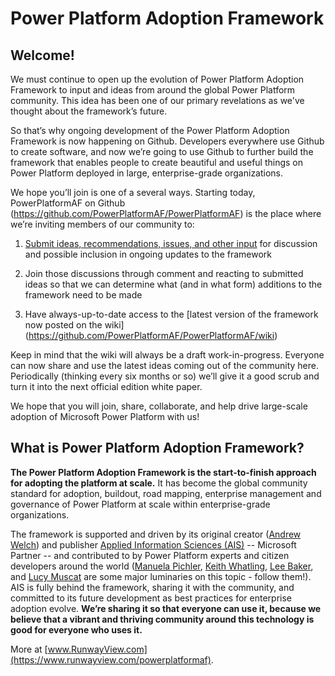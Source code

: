 # Power Platform Adoption Framework

## Welcome!

We must continue to open up the evolution of Power Platform Adoption Framework to input and ideas from around the global Power Platform community. This idea has been one of our primary revelations as we've thought about the framework’s future.

So that’s why ongoing development of the Power Platform Adoption Framework is now happening on Github. Developers everywhere use Github to create software, and now we’re going to use Github to further build the framework that enables people to create beautiful and useful things on Power Platform deployed in large, enterprise-grade organizations.

We hope you’ll join is one of a several ways. Starting today, PowerPlatformAF on Github (https://github.com/PowerPlatformAF/PowerPlatformAF) is the place where we’re inviting members of our community to:

1. [Submit ideas, recommendations, issues, and other input](https://github.com/PowerPlatformAF/PowerPlatformAF/issues) for discussion and possible inclusion in ongoing updates to the framework

2. Join those discussions through comment and reacting to submitted ideas so that we can determine what (and in what form) additions to the framework need to be made

3. Have always-up-to-date access to the [latest version of the framework now posted on the wiki] (https://github.com/PowerPlatformAF/PowerPlatformAF/wiki)

Keep in mind that the wiki will always be a draft work-in-progress. Everyone can now share and use the latest ideas coming out of the community here. Periodically (thinking every six months or so) we’ll give it a good scrub and turn it into the next official edition white paper.

We hope that you will join, share, collaborate, and help drive large-scale adoption of Microsoft Power Platform with us!

## What is Power Platform Adoption Framework? 

**The Power Platform Adoption Framework is the start-to-finish approach for adopting the platform at scale.** It has become the global community standard for adoption, buildout, road mapping, enterprise management and governance of Power Platform at scale within enterprise-grade organizations.

The framework is supported and driven by its original creator ([Andrew Welch](https://twitter.com/andrewdwelch)) and publisher [Applied Information Sciences (AIS)](https://www.appliedis.com/) -- Microsoft Partner -- and contributed to by Power Platform experts and citizen developers around the world ([Manuela Pichler](https://twitter.com/ManuelaPichler_), [Keith Whatling](https://twitter.com/KeithWhatling), [Lee Baker](https://twitter.com/LeeMBaker), and [Lucy Muscat](https://twitter.com/LucyMuscat) are some major luminaries on this topic - follow them!). AIS is fully behind the framework, sharing it with the community, and committed to its future development as best practices for enterprise adoption evolve. **We’re sharing it so that everyone can use it, because we believe that a vibrant and thriving community around this technology is good for everyone who uses it.**

More at [www.RunwayView.com](https://www.runwayview.com/powerplatformaf).
